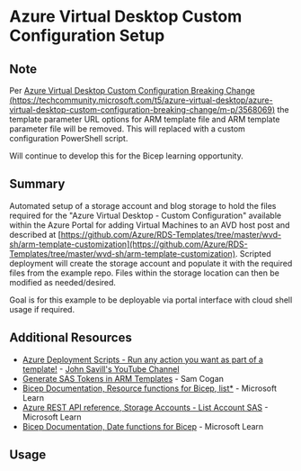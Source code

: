 # Azure Virtual Desktop Custom Configuration Setup
## Note
Per [Azure Virtual Desktop Custom Configuration Breaking Change (https://techcommunity.microsoft.com/t5/azure-virtual-desktop/azure-virtual-desktop-custom-configuration-breaking-change/m-p/3568069)](https://techcommunity.microsoft.com/t5/azure-virtual-desktop/azure-virtual-desktop-custom-configuration-breaking-change/m-p/3568069)
the template parameter URL options for ARM template file
and ARM template parameter file will be removed. This will
replaced with a custom configuration PowerShell script.

Will continue to develop this for the Bicep learning
opportunity.

## Summary
Automated setup of a storage account and blog storage to 
hold the files required for the "Azure Virtual Desktop -
Custom Configuration" available within the Azure Portal 
for adding Virtual Machines to an AVD host post and
described at
[https://github.com/Azure/RDS-Templates/tree/master/wvd-sh/arm-template-customization](https://github.com/Azure/RDS-Templates/tree/master/wvd-sh/arm-template-customization).
Scripted deployment will create the storage account and 
populate it with the required files from the example repo.
Files within the storage location can then be modified as
needed/desired.

Goal is for this example to be deployable via portal
interface with cloud shell usage if required.

## Additional Resources
- [Azure Deployment Scripts - Run any action you want as part of a template!](https://youtu.be/c4hTBTWyA_w) - [John Savill's YouTube Channel](https://www.youtube.com/@NTFAQGuy)
- [Generate SAS Tokens in ARM Templates](https://samcogan.com/generate-sas-tokens-in-arm-teamplates/) - Sam Cogan
- [Bicep Documentation, Resource functions for Bicep, list*](https://learn.microsoft.com/en-us/azure/azure-resource-manager/bicep/bicep-functions-resource#list) - Microsoft Learn
- [Azure REST API reference, Storage Accounts - List Account SAS](https://learn.microsoft.com/en-us/rest/api/storagerp/storage-accounts/list-account-sas?tabs=HTTP) - Microsoft Learn
- [Bicep Documentation, Date functions for Bicep](https://learn.microsoft.com/en-us/azure/azure-resource-manager/bicep/bicep-functions-date) - Microsoft Learn

## Usage